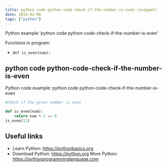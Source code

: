```yaml
---
title: python code python-code-check-if-the-number-is-even (snippet)
date: 2019-02-08
tags: ["python"]
---
```

Python example 'python code python-code-check-if-the-number-is-even'

Functions in program: 
* `def is_even(num):`

## python code python-code-check-if-the-number-is-even

Python code example: python code python-code-check-if-the-number-is-even

```python
#Check if the given number is even

def is_even(num):
    return num % 2 == 0
is_even(12)


```

## Useful links

- Learn Python: https://pythonbasics.org
- Download Python: https://python.org
More Python: https://pythonprogramminglanguage.com
